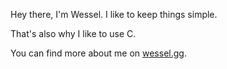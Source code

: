 Hey there, I'm Wessel. I like to keep things simple. 

That's also why I like to use C.

You can find more about me on [wessel.gg](https://wessel.gg).